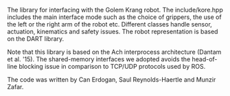 The library for interfacing with the Golem Krang robot. The include/kore.hpp includes the main interface mode such as the choice of grippers, the use of the left or the right arm of the robot etc. Different classes handle sensor, actuation, kinematics and safety issues. The robot representation is based on the DART library.

Note that this library is based on the Ach interprocess architecture (Dantam et al. '15). The shared-memory interfaces we adopted avoids the head-of-line blocking issue in comparison to TCP/UDP protocols used by ROS.

The code was written by Can Erdogan, Saul Reynolds-Haertle and Munzir Zafar.
